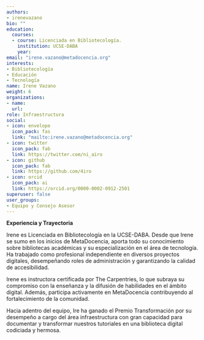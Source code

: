 ```yaml
---
authors:
- irenevazano
bio: ""
education:
  courses:
  - course: Licenciada en Bibliotecología.
    institution: UCSE-DABA 
    year: 
email: "irene.vazano@metadocencia.org"
interests:
- Bibliotecología
- Educación
- Tecnología
name: Irene Vazano
weight: 6
organizations:
- name: 
  url: 
role: Infraestructura 
social:
- icon: envelope
  icon_pack: fas
  link: "mailto:irene.vazano@metadocencia.org"
- icon: twitter
  icon_pack: fab
  link: https://twitter.com/ni_airo
- icon: github
  icon_pack: fab
  link: https://github.com/4iro
- icon: orcid
  icon_pack: ai
  link: https://orcid.org/0000-0002-0912-2501
superuser: false
user_groups:
- Equipo y Consejo Asesor
---
```


**Experiencia y Trayectoria**

Irene es Licenciada en  Bibliotecología en la UCSE-DABA. Desde que Irene se sumo en los inicios de MetaDocencia, aporta todo su conocimiento sobre bibliotecas académicas y su especialización en el área de tecnología. 
Ha trabajado como profesional independiente en diversos proyectos digitales, desempeñando roles de administración y garantizando la calidad de accesibilidad.

Irene es instructora certificada por The Carpentries, lo que subraya su compromiso con la enseñanza y la difusión de habilidades en el ámbito digital. Además, participa activamente en MetaDocencia contribuyendo al fortalecimiento de la comunidad.

Hacia adentro del equipo, Ire ha ganado el Premio Transformación por su desempeño a cargo del área infraestructura con gran capacidad para documentar y transformar nuestros tutoriales en una biblioteca digital codiciada y hermosa.
